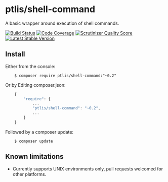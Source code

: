 # ptlis/shell-command

A basic wrapper around execution of shell commands.


[![Build Status](https://travis-ci.org/ptlis/shell-command.png?branch=master)](https://travis-ci.org/ptlis/shell-command) [![Code Coverage](https://scrutinizer-ci.com/g/ptlis/shell-command/badges/coverage.png?s=6c30a32e78672ae0d7cff3ecf00ceba95049879a)](https://scrutinizer-ci.com/g/ptlis/shell-command/) [![Scrutinizer Quality Score](https://scrutinizer-ci.com/g/ptlis/shell-command/badges/quality-score.png?s=b8a262b33dd4a5de02d6f92f3e318ebb319f96c0)](https://scrutinizer-ci.com/g/ptlis/shell-command/) [![Latest Stable Version](https://poser.pugx.org/ptlis/shell-command/v/stable.png)](https://packagist.org/packages/ptlis/shell-command)



## Install

Either from the console:

```shell
    $ composer require ptlis/shell-command:"~0.2"
```

Or by Editing composer.json:

```javascript
    {
        "require": {
            ...
            "ptlis/shell-command": "~0.2",
            ...
        }
    }
```

Followed by a composer update:

```shell
    $ composer update
```



## Known limitations

* Currently supports UNIX environments only, pull requests welcomed for other platforms.
